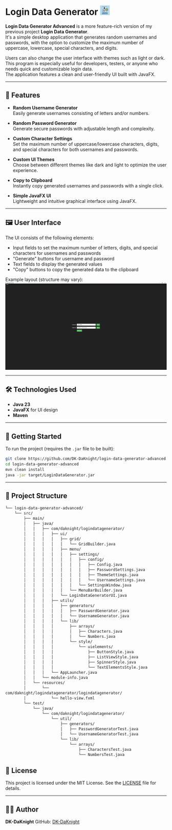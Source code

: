 # Login Data Generator <img src="/images/icons/icon.png" alt="Icon" width="30" height="30">

**Login Data Generator Advanced** is a more feature-rich version of my previous project **Login Data Generator**.  
It's a simple desktop application that generates random usernames and passwords, with the option to customize the maximum number of uppercase, lowercase, special characters, and digits.

Users can also change the user interface with themes such as light or dark.  
This program is especially useful for developers, testers, or anyone who needs quick and customizable login data.  
The application features a clean and user-friendly UI built with JavaFX.

---

## 🔧 Features

* **Random Username Generator**  
  Easily generate usernames consisting of letters and/or numbers.

* **Random Password Generator**  
  Generate secure passwords with adjustable length and complexity.

* **Custom Character Settings**  
  Set the maximum number of uppercase/lowercase characters, digits, and special characters for both usernames and passwords.

* **Custom UI Themes**  
  Choose between different themes like dark and light to optimize the user experience.

* **Copy to Clipboard**  
  Instantly copy generated usernames and passwords with a single click.

* **Simple JavaFX UI**  
  Lightweight and intuitive graphical interface using JavaFX.

---

## 🖼️ User Interface

The UI consists of the following elements:

* Input fields to set the maximum number of letters, digits, and special characters for usernames and passwords
* "Generate" buttons for username and password
* Text fields to display the generated values
* "Copy" buttons to copy the generated data to the clipboard

Example layout (structure may vary):  
![Login-Data-Generator_UI](/images/screenshots/app.png)

---

## 🛠️ Technologies Used

* **Java 23**
* **JavaFX** for UI design
* **Maven**

---

## 🚀 Getting Started

To run the project (requires the `.jar` file to be built):

```bash
git clone https://github.com/DK-DaKnight/login-data-generator-advanced.git
cd login-data-generator-advanced
mvn clean install
java -jar target/LoginDataGenerator.jar
```
---

## 📂 Project Structure

```
└── login-data-generator-advanced/
    └── src/
        ├── main/
        │   ├── java/
        │   │   ├── com/daknight/logindatagenerator/
        │   │   │   ├── ui/
        │   │   │   │   ├── grid/
        │   │   │   │   │   └── GridBuilder.java
        │   │   │   │   ├── menu/
        │   │   │   │   │   ├── settings/
        │   │   │   │   │   │   ├── config/
        │   │   │   │   │   │   │   ├── Config.java
        │   │   │   │   │   │   │   ├── PasswordSettings.java
        │   │   │   │   │   │   │   ├── ThemeSettings.java
        │   │   │   │   │   │   │   └── UsernameSettings.java
        │   │   │   │   │   │   └── SettingsWindow.java
        │   │   │   │   │   └── MenuBarBuilder.java
        │   │   │   │   └── LoginDataGeneratorUI.java
        │   │   │   ├── utils/
        │   │   │   │   ├── generators/
        │   │   │   │   │   ├── PasswordGenerator.java
        │   │   │   │   │   └── UsernameGenerator.java
        │   │   │   │   └── lib/
        │   │   │   │       ├── arrays/
        │   │   │   │       │   ├── Characters.java
        │   │   │   │       │   └── Numbers.java
        │   │   │   │       └── style/
        │   │   │   │           └── uielements/
        │   │   │   │               ├── ButtonStyle.java
        │   │   │   │               ├── ListViewStyle.java
        │   │   │   │               ├── SpinnerStyle.java
        │   │   │   │               └── TextElementsStyle.java
        │   │   │   └── AppLauncher.java
        │   │   └── module-info.java
        │   └── resources/
        │       └── com/daknight/logindatagenerator/logindatagenerator/
        │           └── hello-view.fxml
        └── test/
            └── java/
                └── com/daknight/logindatagenerator/
                    └── util/
                        ├── generators/
                        │   ├── PasswordGeneratorTest.java
                        │   └── UsernameGeneratorTest.java
                        └── lib/
                            └── arrays/
                                ├── CharactersTest.java
                                └── NumbersTest.java
```

## 📄 License

This project is licensed under the MIT License. See the [LICENSE](LICENSE) file for details.

---

## 🙋‍♂️ Author

**DK-DaKnight**
GitHub: [DK-DaKnight](https://github.com/yourusername)